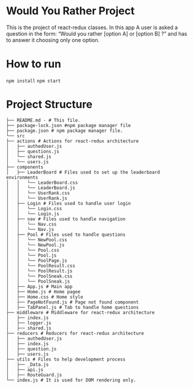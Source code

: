 # Would You Rather Project
This is the project of react-redux classes. In this app A user is asked a question in the form: “Would you rather [option A] or [option B] ?” and has to answer it choosing only one option.

# How to run
`npm install`
`npm start`

# Project Structure

    ├── README.md - # This file.
    ├── package-lock.json #npm package manager file
    ├── package.json # npm package manager file.
    └── src
    ├── actions # Actions for react-redux architecture
    │   ├── authedUser.js
    │   ├── questions.js
    │   └── shared.js
    │   └── users.js    
    ├── components
    │   ├── LeaderBoard # Files used to set up the leaderboard environments
    │   │   └── LeaderBoard.css
    │   │   └── LeaderBoard.js
    │   │   └── UserRank.css
    │   │   └── UserRank.js
    │   ├── Login # Files used to handle user login
    │   │   └── Login.css
    │   │   └── Login.js
    │   ├── nav # Files used to handle navigation
    │   │   └── Nav.css
    │   │   └── Nav.js
    │   ├── Pool # Files used to handle questions
    │   │   └── NewPool.css
    │   │   └── NewPool.js
    │   │   └── Pool.css
    │   │   └── Pool.js
    │   │   └── PoolPage.js
    │   │   └── PoolResult.css
    │   │   └── PoolResult.js
    │   │   └── PoolSneak.css
    │   │   └── PoolSneak.js
    │   ├── App.js # Main app
    │   ├── Home.js # Home pagee
    │   ├── Home.css # Home style
    │   ├── PageNotFound.js # Page not found component
    │   ├── TabPanel.js # Tab to handle home questions
    ├── middleware # Middleware for react-redux architecture
    │   ├── index.js
    │   ├── logger.js
    │   ├── shared.js
    ├── reducers # Reducers for react-redux architecture
    │   ├── authedUser.js
    │   ├── index.js
    │   ├── question.js
    │   ├── users.js
    ├── utils # Files to help development process
    │   ├── _Data.js
    │   ├── api.js
    │   ├── RouteGuard.js
    └── index.js # It is used for DOM rendering only.
